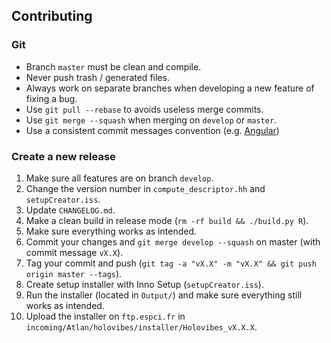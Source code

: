## Contributing

### Git

- Branch `master` must be clean and compile.
- Never push trash / generated files.
- Always work on separate branches when developing a new feature of fixing a bug.
- Use `git pull --rebase` to avoids useless merge commits.
- Use `git merge --squash` when merging on `develop` or `master`.
- Use a consistent commit messages convention (e.g. [Angular](https://github.com/angular/angular/blob/master/CONTRIBUTING.md#commit))

### Create a new release

1. Make sure all features are on branch `develop`.
2. Change the version number in `compute_descriptor.hh` and `setupCreator.iss`.
3. Update `CHANGELOG.md`.
4. Make a clean build in release mode (`rm -rf build && ./build.py R`).
5. Make sure everything works as intended.
6. Commit your changes and `git merge develop --squash` on master (with commit message `vX.X`).
7. Tag your commit and push (`git tag -a "vX.X" -m "vX.X" && git push origin master --tags`).
8. Create setup installer with Inno Setup (`setupCreator.iss`).
9. Run the installer (located in `Output/`) and make sure everything still works as intended.
10. Upload the installer on `ftp.espci.fr` in `incoming/Atlan/holovibes/installer/Holovibes_vX.X.X`.